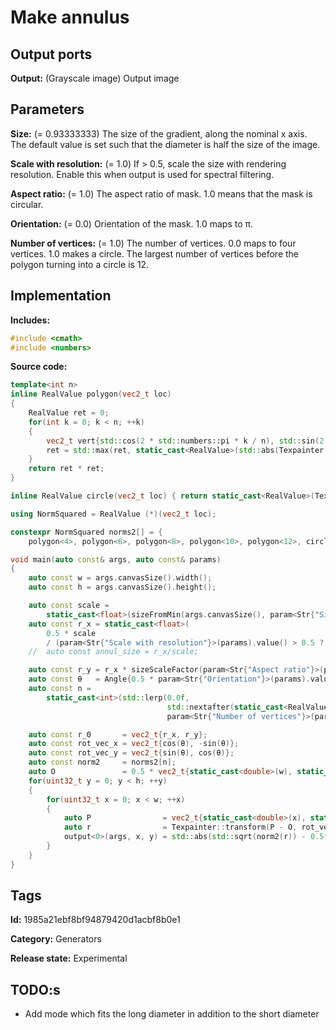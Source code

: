 # Make annulus

## Output ports

__Output:__ (Grayscale image) Output image

## Parameters

__Size:__ (= 0.93333333) The size of the gradient, along the nominal x axis. The default value is set such that the diameter is half the size of the image.

__Scale with resolution:__ (= 1.0) If > 0.5, scale the size with rendering resolution. Enable this when output is used for spectral filtering.

__Aspect ratio:__ (= 1.0) The aspect ratio of mask. 1.0 means that the mask is circular.

__Orientation:__ (= 0.0) Orientation of the mask. 1.0 maps to π.

__Number of vertices:__ (= 1.0) The number of vertices. 0.0 maps to four vertices. 1.0 makes a circle. The largest number of vertices before the polygon turning into a circle is 12.

## Implementation

__Includes:__ 

```c++
#include <cmath>
#include <numbers>
```

__Source code:__ 

```c++
template<int n>
inline RealValue polygon(vec2_t loc)
{
	RealValue ret = 0;
	for(int k = 0; k < n; ++k)
	{
		vec2_t vert{std::cos(2 * std::numbers::pi * k / n), std::sin(2 * std::numbers::pi * k / n)};
		ret = std::max(ret, static_cast<RealValue>(std::abs(Texpainter::dot(loc, vert))));
	}
	return ret * ret;
}

inline RealValue circle(vec2_t loc) { return static_cast<RealValue>(Texpainter::dot(loc, loc)); }

using NormSquared = RealValue (*)(vec2_t loc);

constexpr NormSquared norms2[] = {
    polygon<4>, polygon<6>, polygon<8>, polygon<10>, polygon<12>, circle};

void main(auto const& args, auto const& params)
{
	auto const w = args.canvasSize().width();
	auto const h = args.canvasSize().height();

	auto const scale =
	    static_cast<float>(sizeFromMin(args.canvasSize(), param<Str{"Size"}>(params)));
	auto const r_x = static_cast<float>(
	    0.5 * scale
	    / (param<Str{"Scale with resolution"}>(params).value() > 0.5 ? args.resolution() : 1.0));
	//	auto const annul_size = r_x/scale;

	auto const r_y = r_x * sizeScaleFactor(param<Str{"Aspect ratio"}>(params));
	auto const θ   = Angle{0.5 * param<Str{"Orientation"}>(params).value(), Angle::Turns{}};
	auto const n =
	    static_cast<int>(std::lerp(0.0f,
	                               std::nextafter(static_cast<RealValue>(std::size(norms2)), 0.0f),
	                               param<Str{"Number of vertices"}>(params).value()));

	auto const r_0       = vec2_t{r_x, r_y};
	auto const rot_vec_x = vec2_t{cos(θ), -sin(θ)};
	auto const rot_vec_y = vec2_t{sin(θ), cos(θ)};
	auto const norm2     = norms2[n];
	auto O               = 0.5 * vec2_t{static_cast<double>(w), static_cast<double>(h)};
	for(uint32_t y = 0; y < h; ++y)
	{
		for(uint32_t x = 0; x < w; ++x)
		{
			auto P                = vec2_t{static_cast<double>(x), static_cast<double>(y)};
			auto r                = Texpainter::transform(P - O, rot_vec_x, rot_vec_y) / r_0;
			output<0>(args, x, y) = std::abs(std::sqrt(norm2(r)) - 0.5f * r_x);
		}
	}
}
```

## Tags

__Id:__ 1985a21ebf8bf94879420d1acbf8b0e1

__Category:__ Generators

__Release state:__ Experimental

## TODO:s

* Add mode which fits the long diameter in addition to the short diameter